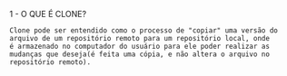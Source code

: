 1 - O QUE É CLONE?

    Clone pode ser entendido como o processo de "copiar" uma versão do arquivo de um repositório remoto para um repositório local, onde
    é armazenado no computador do usuário para ele poder realizar as mudanças que deseja(é feita uma cópia, e não altera o arquivo no repositório remoto).